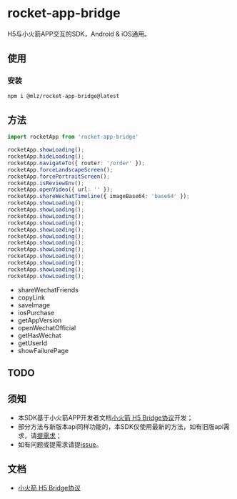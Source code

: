 # rocket-app-bridge

H5与小火箭APP交互的SDK，Android & iOS通用。

## 使用
### 安装
```bash
npm i @mlz/rocket-app-bridge@latest
```
## 方法
```typescript
import rocketApp from 'rocket-app-bridge'

rocketApp.showLoading();
rocketApp.hideLoading();
rocketApp.navigateTo({ router: '/order' });
rocketApp.forceLandscapeScreen();
rocketApp.forcePortraitScreen();
rocketApp.isReviewEnv();
rocketApp.openVideo({ url: '' });
rocketApp.shareWechatTimeline({ imageBase64: 'base64' });
rocketApp.showLoading();
rocketApp.showLoading();
rocketApp.showLoading();
rocketApp.showLoading();
rocketApp.showLoading();
rocketApp.showLoading();
rocketApp.showLoading();
rocketApp.showLoading();
rocketApp.showLoading();
rocketApp.showLoading();
rocketApp.showLoading();
rocketApp.showLoading();
```
- shareWechatFriends
- copyLink
- saveImage
- iosPurchase
- getAppVersion
- openWechatOfficial
- getHasWechat
- getUserId
- showFailurePage
## TODO

## 须知
- 本SDK基于小火箭APP开发者文档[小火箭 H5 Bridge协议](https://shimo.im/docs/kWyrKWdYdvPWGgvP/read)开发；
- 部分方法与新版本api同样功能的，本SDK仅使用最新的方法，如有旧版api需求，请[提需求](https://github.com/juicecube/rocket-app-bridge/issues)；
- 如有问题或提需求请提[issue](https://github.com/juicecube/rocket-app-bridge/issues)。

## 文档
- [小火箭 H5 Bridge协议](https://shimo.im/docs/kWyrKWdYdvPWGgvP/read)
